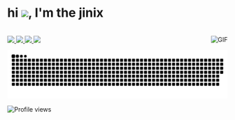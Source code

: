 
<h1 align="left">hi <img src="https://raw.githubusercontent.com/kaueMarques/kaueMarques/master/hi.gif" width="30px">, I'm the jinix</h1>
<div>
  <a href="https://github.com/roroch4n
  <img height="180em" src="https://github-readme-stats.vercel.app/api?username=DustScript&show_icons=true&theme=dracula&include_all_commits=true&count_private=true%22/%3E
  <img height="180em" src="https://github-readme-stats.vercel.app/api/top-langs/?username=DustScript&layout=compact&langs_count=7&theme=dracula%22/%3E
</div>
<div style="display: inline_block"><br>
<div> 
  <a href="https://www.youtube.com/channel/UCBTbXcTf0KZpY9ehKbqvzSg?sub_confirmation=1" target="_blank"><img src="https://img.shields.io/badge/YouTube-FF0000?style=for-the-badge&logo=youtube&logoColor=white" target="_blank">
 </a>
  <a href="https://codepen.io/jinix7" target="_blank"><img src="https://img.shields.io/badge/codepen-000000?style=for-the-badge&logo=codepen&logoColor=white" target="_blank">  </a>
  <a href="https://www.linkedin.com/in/jinix7-%E3%85%A4-ab50b0219/" target="_blank"><img src="https://img.shields.io/badge/linkedin-4495d4?style=for-the-badge&logo=linkedin&logoColor=white" target="_blank">  </a>
  <a href="https://discord.gg/sYK53QkQ3Q" target="_blank"><img src="https://img.shields.io/badge/Discord-7289DA?style=for-the-badge&logo=discord&logoColor=white" target="_blank">  </a>
 
  <img align="right" alt="GIF" src="https://cdn.discordapp.com/attachments/818505825739735050/819662462382768150/351caf72c75afd8c58459687c46e38ec.png?950&height=204"/>
 
</div>
  
  ![Snake animation](https://github.com/jinix7/jinix7/blob/output/github-contribution-grid-snake.svg)
  
<p align="left"> <img src="https://komarev.com/ghpvc/?username=jinix7&color=yellow" alt="Profile views" /> </p>
